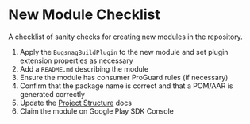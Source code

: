 # New Module Checklist

A checklist of sanity checks for creating new modules in the repository.

1. Apply the `BugsnagBuildPlugin` to the new module and set plugin extension properties as necessary
2. Add a `README.md` describing the module
3. Ensure the module has consumer ProGuard rules (if necessary)
4. Confirm that the package name is correct and that a POM/AAR is generated correctly
5. Update the [Project Structure](PROJECT_STRUCTURE.md) docs
6. Claim the module on Google Play SDK Console
